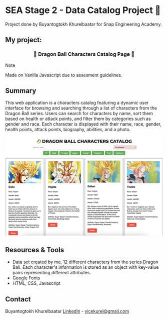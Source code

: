 # SEA Stage 2 - Data Catalog Project &#128075;

Project done by Buyantogtokh Khurelbaatar for Snap Engineering Academy.

## My project:

<h3 align="center">&#128009; Dragon Ball Characters Catalog Page &#128009;</h1>

> [!NOTE]
> Made on Vanilla Javascript due to assesment guidelines. 

## Summary

 This web application is a characters catalog featuring a dynamic user interface for browsing and searching through a list of characters from the Dragon Ball series. Users can search for characters by name, sort them based on health or attack points, and filter them by categories such as gender and race. Each character is displayed with their name, race, gender, health points, attack points, biography, abilities, and a photo.

![snapshot](images/snap.png)

## Resources & Tools
- Data set created by me, 12 different characters from the series Dragon Ball. Each character's information is stored as an object with key-value pairs representing different attributes.
- Google Fonts 
- HTML, CSS, Javascript

## Contact
Buyantogtokh Khurelbaatar [LinkedIn](https://www.linkedin.com/in/khurel/) - vicekurel@gmail.com 